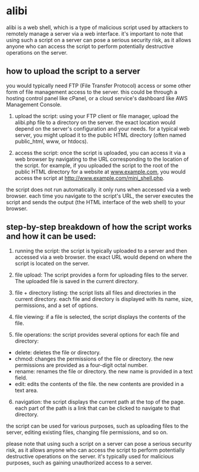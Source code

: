 # alibi

alibi is a web shell, which is a type of malicious script used by attackers to remotely manage a server via a web interface. it's important to note that using such a script on a server can pose a serious security risk, as it allows anyone who can access the script to perform potentially destructive operations on the server.

## how to upload the script to a server

you would typically need FTP (File Transfer Protocol) access or some other form of file management access to the server. this could be through a hosting control panel like cPanel, or a cloud service's dashboard like AWS Management Console.

1. upload the script: using your FTP client or file manager, upload the alibi.php file to a directory on the server. the exact location would depend on the server's configuration and your needs. for a typical web server, you might upload it to the public HTML directory (often named public_html, www, or htdocs).

2. access the script: once the script is uploaded, you can access it via a web browser by navigating to the URL corresponding to the location of the script. for example, if you uploaded the script to the root of the public HTML directory for a website at www.example.com, you would access the script at http://www.example.com/mini_shell.php.

the script does not run automatically. it only runs when accessed via a web browser. each time you navigate to the script's URL, the server executes the script and sends the output (the HTML interface of the web shell) to your browser.

## step-by-step breakdown of how the script works and how it can be used:

1. running the script: the script is typically uploaded to a server and then accessed via a web browser. the exact URL would depend on where the script is located on the server.

2. file upload: The script provides a form for uploading files to the server. The uploaded file is saved in the current directory.

3. file + directory listing: the script lists all files and directories in the current directory. each file and directory is displayed with its name, size, permissions, and a set of options.

4. file viewing: if a file is selected, the script displays the contents of the file.

5. file operations: the script provides several options for each file and directory:

- delete: deletes the file or directory.
- chmod: changes the permissions of the file or directory. the new permissions are provided as a four-digit octal number.
- rename: renames the file or directory. the new name is provided in a text field.
- edit: edits the contents of the file. the new contents are provided in a text area.

6. navigation: the script displays the current path at the top of the page. each part of the path is a link that can be clicked to navigate to that directory.

the script can be used for various purposes, such as uploading files to the server, editing existing files, changing file permissions, and so on.

please note that using such a script on a server can pose a serious security risk, as it allows anyone who can access the script to perform potentially destructive operations on the server. it's typically used for malicious purposes, such as gaining unauthorized access to a server.